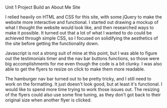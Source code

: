 Unit 1 Project Build an About Me Site

I relied heavily on HTML and CSS for this site, with some jQuery to make the website more interactive and functional. I started out drawing a mockup of what I thought the website would look like, and then researched ways to make it possible. It turned out that a lot of what I wanted to do could be achieved through simple CSS, so I focused on solidifying the aesthetics of the site before getting the functionality down.

Javascript is not a strong suit of mine at this point, but I was able to figure out the testimonials timer and the nav bar buttons functions, so those were big accomplishments for me even though the code is a bit clunky. I was also able to get the flyers to resize on click to make them more readable.

The hamburger nav bar turned out to be pretty tricky, and I still need to work on the formatting. It just doesn't look good, but at least it's functional. I would like to spend more time trying to work those issues out. The resizing of the flyers could also use some fine tuning, as they don't got back to their original size when another flyer is clicked.
